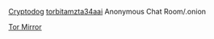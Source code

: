 
[Cryptodog](http://doggyfipznipbaia.onion/)
[torbitamzta34aai](http://torbitamzta34aai.onion/)
Anonymous Chat Room/.onion

[Tor Mirror](http://privacy2zbidut4m4jyj3ksdqidzkw3uoip2vhvhbvwxbqux5xy5obyd.onion/)
